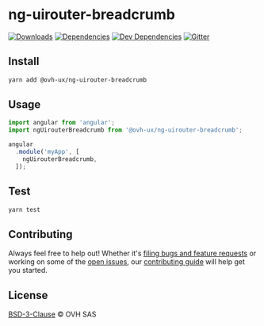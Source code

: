 # ng-uirouter-breadcrumb


[![Downloads](https://badgen.net/npm/dt/@ovh-ux/ng-uirouter-breadcrumb)](https://npmjs.com/package/@ovh-ux/ng-uirouter-breadcrumb) [![Dependencies](https://badgen.net/david/dep/ovh-ux/manager/packages/components/ng-uirouter-breadcrumb)](https://npmjs.com/package/@ovh-ux/ng-uirouter-breadcrumb?activeTab=dependencies) [![Dev Dependencies](https://badgen.net/david/dev/ovh-ux/manager/packages/components/ng-uirouter-breadcrumb)](https://npmjs.com/package/@ovh-ux/ng-uirouter-breadcrumb?activeTab=dependencies) [![Gitter](https://badgen.net/badge/gitter/ovh-ux/blue?icon=gitter)](https://gitter.im/ovh/ux)

## Install

```sh
yarn add @ovh-ux/ng-uirouter-breadcrumb
```
## Usage

```js
import angular from 'angular';
import ngUirouterBreadcrumb from '@ovh-ux/ng-uirouter-breadcrumb';

angular
  .module('myApp', [
    ngUirouterBreadcrumb,
  ]);
```

## Test

```sh
yarn test
```

## Contributing

Always feel free to help out! Whether it's [filing bugs and feature requests](https://github.com/ovh-ux/manager/issues/new) or working on some of the [open issues](https://github.com/ovh-ux/manager/issues), our [contributing guide](CONTRIBUTING.md) will help get you started.

## License

[BSD-3-Clause](LICENSE) © OVH SAS
